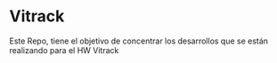 Vitrack
=======

Este Repo, tiene el objetivo de concentrar los desarrollos que se están realizando para el HW Vitrack
